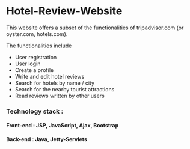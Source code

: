 # Hotel-Review-Website

This website offers a subset of the functionalities of tripadvisor.com (or oyster.com, hotels.com).

The functionalities include

* User registration
* User login
* Create a profile
* Write and edit hotel reviews
* Search for hotels by name / city
* Search for the nearby tourist attractions
* Read reviews written by other users


### Technology stack :

#### Front-end : JSP, JavaScript, Ajax, Bootstrap

#### Back-end : Java, Jetty-Servlets
